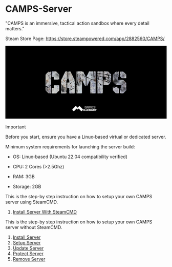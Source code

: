 # CAMPS-Server
"CAMPS is an immersive, tactical action sandbox where every detail matters."

Steam Store Page: https://store.steampowered.com/app/2882560/CAMPS/

![](https://github.com/MillenaryMan/CAMPS-Server/blob/main/GitBanner.png)

> [!IMPORTANT]
> Before you start, ensure you have a Linux-based virtual or dedicated server.
>
> Minimum system requirements for launching the server build:
> - OS: Linux-based (Ubuntu 22.04 compatibility verified)
>
> - CPU: 2 Cores (>2.5Ghz)
>
> - RAM: 3GB 
>
> - Storage: 2GB

This is the step-by step instruction on how to setup your own CAMPS server using SteamCMD.
1. [Install Server With SteamCMD](https://github.com/MillenaryMan/CAMPS-Server/blob/main/Install%20Server%20With%20SteamCMD.md)



This is the step-by step instruction on how to setup your own CAMPS server without SteamCMD.
1. [Install Server](https://github.com/MillenaryMan/CAMPS-Server/blob/main/Install%20Server.md)
2. [Setup Server](https://github.com/MillenaryMan/CAMPS-Server/blob/main/Setup%20Server.md)
4. [Update Server](https://github.com/MillenaryMan/CAMPS-Server/blob/main/Update%20Server.md)
5. [Protect Server](https://github.com/MillenaryMan/CAMPS-Server/blob/main/Protect%20Server.md)
6. [Remove Server](https://github.com/MillenaryMan/CAMPS-Server/blob/main/Remove%20Server.md)

